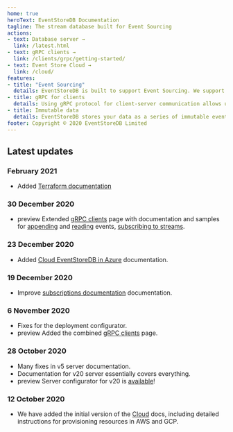 ```yaml
---
home: true
heroText: EventStoreDB Documentation
tagline: The stream database built for Event Sourcing
actions:
- text: Database server →
  link: /latest.html
- text: gRPC clients →
  link: /clients/grpc/getting-started/
- text: Event Store Cloud →
  link: /cloud/
features:
- title: "Event Sourcing"
  details: EventStoreDB is built to support Event Sourcing. We support idempotent appending and reading events from individual streams.
- title: gRPC for clients
  details: Using gRPC protocol for client-server communication allows us to provide SDKs for a wide range of languages and platforms.
- title: Immutable data
  details: EventStoreDB stores your data as a series of immutable events over time, providing one of the strongest audit log options available (characteristics similar to a blockchain).
footer: Copyright © 2020 EventStoreDB Limited
---
```


## Latest updates

### February 2021
- Added [Terraform documentation](cloud/automation/)  

### 30 December 2020
- <badge>preview</badge> Extended [gRPC clients](/clients/grpc/getting-started/) page with documentation and samples for [appending](clients/grpc/appending-events/README.md) and [reading](clients/grpc/reading-events/README.md) events, [subscribing to streams](clients/grpc/subscribing-to-streams/README.md).

### 23 December 2020
-  Added [Cloud EventStoreDB in Azure](cloud/provision/azure/README.md) documentation.
 
### 19 December 2020
-  Improve [subscriptions documentation](clients/dotnet/5.0/subscriptions/README.md) documentation.

### 6 November 2020
- Fixes for the deployment configurator.
- <badge>preview</badge> Added the combined [gRPC clients](/clients/grpc/getting-started/) page.

### 28 October 2020
- Many fixes in v5 server documentation.
- Documentation for v20 server essentially covers everything.
- <badge>preview</badge> Server configurator for v20 is [available](/server/v20/server/installation/)!

### 12 October 2020
- We have added the initial version of the [Cloud](/cloud/intro/) docs, including detailed instructions for provisioning resources in AWS and GCP.
